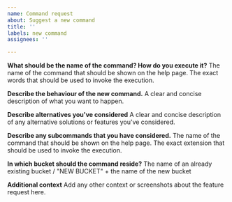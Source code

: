 ```yaml
---
name: Command request
about: Suggest a new command
title: ''
labels: new command
assignees: ''

---
```


**What should be the name of the command? How do you execute it?**
The name of the command that should be shown on the help page.
The exact words that should be used to invoke the execution.

**Describe the behaviour of the new command.**
A clear and concise description of what you want to happen.

**Describe alternatives you've considered**
A clear and concise description of any alternative solutions or features you've considered.

**Describe any subcommands that you have considered.**
The name of the command that should be shown on the help page.
The exact extension that should be used to invoke the execution.

**In which bucket should the command reside?**
The name of an already existing bucket / "NEW BUCKET" + the name of the new bucket

**Additional context**
Add any other context or screenshots about the feature request here.
